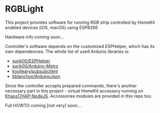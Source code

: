 # RGBLight

This project provides software for running RGB strip controlled by HomeKit enabled devices (iOS, macOS) using ESP8266


Hardware info coming soon...


Controller's software depends on the customized ESPHelper, which has its own dependencies. The whole list of used Arduino libraries is:

- [surik00/ESPHelper](https://github.com/surik00/ESPHelper)
- [surik00/Arduino-Metro](https://github.com/surik00/Arduino-Metro)
- [knolleary/pubsubclient](https://github.com/knolleary/pubsubclient)
- [bblanchon/ArduinoJson](https://github.com/bblanchon/ArduinoJson)


Since the controller accepts prepared commands, there's another necessary part in this project - virtual HomeKit accessory running on [KhaosT/HAP-NodeJS](https://github.com/KhaosT/HAP-NodeJS). Accessories modules are provided in this repo too.


Full HOWTO coming [not very] soon...